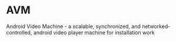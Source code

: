 # AVM
Android Video Machine - a scalable, synchronized, and networked-controlled, android video player machine for installation work
